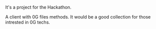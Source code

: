 It's a project for the Hackathon.

A client with 0G files methods. It would be a good collection for those intrested in 0G techs.
